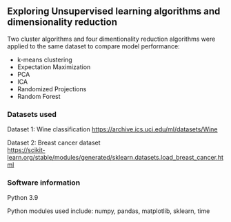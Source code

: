 ## Exploring Unsupervised learning algorithms and dimensionality reduction

Two cluster algorithms and four dimentionality reduction algorithms were applied to the same dataset to compare model performance:

- k-means clustering
- Expectation Maximization
- PCA
- ICA
- Randomized Projections
- Random Forest


### Datasets used
Dataset 1: Wine classification
https://archive.ics.uci.edu/ml/datasets/Wine

Dataset 2: Breast cancer dataset 	
https://scikit-learn.org/stable/modules/generated/sklearn.datasets.load_breast_cancer.html

### Software information
Python 3.9

Python modules used include:
numpy, pandas, matplotlib, sklearn, time